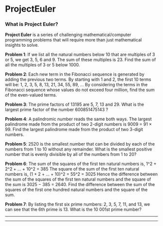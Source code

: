 # ProjectEuler
### What is Project Euler?
**Project Euler** is a series of challenging mathematical/computer programming problems that will require more than just mathematical insights to solve.

**Problem 1**: If we list all the natural numbers below 10 that are multiples of 3 or 5, we get 3, 5, 6 and 9. The sum of these multiples is 23. Find the sum of all the multiples of 3 or 5 below 1000.

**Problem 2**: Each new term in the Fibonacci sequence is generated by adding the previous two terms. By starting with 1 and 2, the first 10 terms will be:
                                              1, 2, 3, 5, 8, 13, 21, 34, 55, 89, ...
By considering the terms in the Fibonacci sequence whose values do not exceed four million, find the sum of the even-valued terms. 

**Problem 3**: The prime factors of 13195 are 5, 7, 13 and 29.
What is the largest prime factor of the number 600851475143 ?

**Problem 4**: A palindromic number reads the same both ways. The largest palindrome made from the product of two 2-digit numbers is        9009 = 91 × 99.
Find the largest palindrome made from the product of two 3-digit numbers.

**Problem 5**: 2520 is the smallest number that can be divided by each of the numbers from 1 to 10 without any remainder.
What is the smallest positive number that is evenly divisible by all of the numbers from 1 to 20?

**Problem 6**: The sum of the squares of the first ten natural numbers is,
1^2 + 2^2 + ... + 10^2 = 385
The square of the sum of the first ten natural numbers is,
(1 + 2 + ... + 10)^2 = 55^2 = 3025
Hence the difference between the sum of the squares of the first ten natural numbers and the square of the sum is 3025 − 385 = 2640.
Find the difference between the sum of the squares of the first one hundred natural numbers and the square of the sum.

**Problem 7**: By listing the first six prime numbers: 2, 3, 5, 7, 11, and 13, we can see that the 6th prime is 13. What is the 10 001st prime number?

---
---
